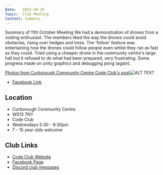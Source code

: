 ```yaml
---
Date:   2022-10-26
Topic:  Club Meeting
Content: Summary
---
```

Summary of 11th October Meeting We had a demonstration of drones from a visiting enthusiast. The members liked the way the drones could avoid obstacles, rising over hedges and tress. The 'follow' feature was entertaining how the drones could follow people even whilst they ran as fast as they could. Tried using a cheaper drone in the community centre's large hall but it refused to do what had been prepared, very frustrating. Some progress made on unity graphics and debugging pong (again).

[Photos from Curborough Community Centre Code Club's post](https://www.facebook.com/720665616418529/posts/624767636008328)![ALT TEXT](https://scontent.fbhx6-1.fna.fbcdn.net/v/t39.30808-6/312143295_624767236008368_7800677707807540015_n.jpg?stp=dst-jpg_p720x720&_nc_cat=100&ccb=1-7&_nc_sid=5f2048&_nc_ohc=B0eDSB0Xd4oAX8KRBsn&_nc_ht=scontent.fbhx6-1.fna&edm=AKK4YLsEAAAA&oh=00_AfDRJIgW83GK5rk8Urt8yWgFKondNoZfcO9ejvekAntf6g&oe=652B8226)

* [Facebook Link](https://www.facebook.com/720665616418529/posts/624767636008328)

## Location

* Curborough Community Centre
* WS13 7NY
* Code Club
* Wednesdays 5:30 - 6:30pm
* 7 - 15 year olds welcome

## Club Links

* [Code Club Website](https://lichfield-code-club.github.io/)
* [Facebook Page](https://www.facebook.com/LichfieldCoders)
* [Discord club messages](https://discord.gg/szz6xGK)
